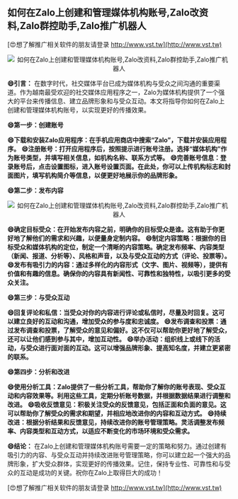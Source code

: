 ## **如何在Zalo上创建和管理媒体机构账号,Zalo改资料,Zalo群控助手,Zalo推广机器人**

[😍想了解推广相关软件的朋友请登录 http://www.vst.tw](http://www.vst.tw)

 <center><img src="https://vst.tw/MP4/tuiguang/png/4.png" alt="如何在Zalo上创建和管理媒体机构账号,Zalo改资料,Zalo群控助手,Zalo推广机器人"></center>

**😄引言：**
在数字时代，社交媒体平台已成为媒体机构与受众之间沟通的重要渠道。作为越南最受欢迎的社交媒体应用程序之一，Zalo为媒体机构提供了一个强大的平台来传播信息、建立品牌形象和与受众互动。本文将指导你如何在Zalo上创建和管理媒体机构账号，以实现更好的传播效果。

**😄第一步：创建账号**

**😄下载和安装Zalo应用程序：在手机应用商店中搜索“Zalo”，下载并安装应用程序。**
**😄注册账号：打开应用程序后，按照提示进行账号注册。选择“媒体机构”作为账号类型，并填写相关信息，如机构名称、联系方式等。**
**😄完善账号信息：登录账号后，点击设置图标，进入账号设置页面。在此处，你可以上传机构标志和封面图片，填写机构简介等信息，以便更好地展示你的品牌形象。**

**😄第二步：发布内容**

 <center><img src="https://vst.tw/MP4/tuiguang/png/8.png" alt="如何在Zalo上创建和管理媒体机构账号,Zalo改资料,Zalo群控助手,Zalo推广机器人"></center>

**😄确定目标受众：在开始发布内容之前，明确你的目标受众是谁。这有助于你更好地了解他们的需求和兴趣，以便量身定制内容。**
**😄制定内容策略：根据你的目标受众和媒体机构的定位，制定一个清晰的内容策略。确定发布频率、内容类型（新闻、报道、分析等）、风格和声音，以及与受众互动的方式（评论、投票等）。**
**😄发布有吸引力的内容：通过多样化的内容形式（文字、图片、视频等），提供有价值和有趣的信息。确保你的内容具有新闻性、可靠性和独特性，以吸引更多的受众关注。**

**😄第三步：与受众互动**

**😄回复评论和私信：当受众对你的内容进行评论或私信时，尽量及时回复。这可以建立良好的互动和沟通，增加受众的参与度和忠诚度。**
**😄发布调查和投票：通过发布调查和投票，了解受众的意见和偏好。这不仅可以帮助你更好地了解受众，还可以让他们感到参与其中，增加互动性。**
**😄举办活动：组织线上或线下的活动，与受众进行面对面的互动。这可以增强品牌形象、提高知名度，并建立更紧密的联系。**

**😄第四步：分析和改进**

**😄使用分析工具：Zalo提供了一些分析工具，帮助你了解你的账号表现、受众互动和内容效果等。利用这些工具，定期分析账号数据，并根据数据结果进行调整和改进。**
**😄吸收反馈意见：积极关注受众的反馈意见，包括正面和负面的意见。这可以帮助你了解受众的需求和期望，并相应地改进你的内容和互动方式。**
**😄持续改进：根据分析结果和反馈意见，持续改进你的账号管理策略。灵活调整发布频率、内容类型和互动方式，以适应不断变化的市场环境和受众需求。**

**😄结论：**
在Zalo上创建和管理媒体机构账号需要一定的策略和努力。通过创建有吸引力的内容、与受众互动并持续改进账号管理策略，你可以建立起一个强大的品牌形象，扩大受众群体，实现更好的传播效果。记住，保持专业性、可靠性和与受众的互动是成功的关键。祝你在Zalo上取得巨大的成功！

[😍想了解推广相关软件的朋友请登录 http://www.vst.tw](http://www.vst.tw)



